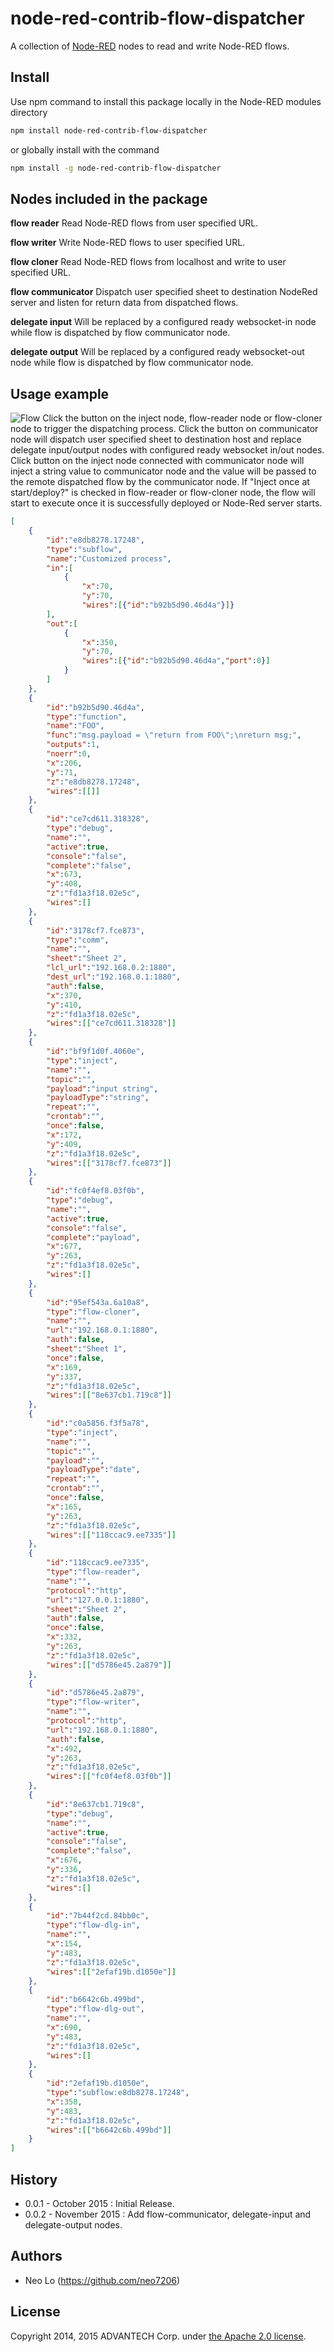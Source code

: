 # node-red-contrib-flow-dispatcher
A collection of [Node-RED](http://nodered.org) nodes to read and write Node-RED flows.

## Install
Use npm command to install this package locally in the Node-RED modules directory
```bash
npm install node-red-contrib-flow-dispatcher
```
or globally install with the command
```bash
npm install -g node-red-contrib-flow-dispatcher
```

## Nodes included in the package
**flow reader** Read Node-RED flows from user specified URL.

**flow writer** Write Node-RED flows to user specified URL.

**flow cloner** Read Node-RED flows from localhost and write to user specified URL.

**flow communicator** Dispatch user specified sheet to destination NodeRed server and listen for return data from dispatched flows.

**delegate input** Will be replaced by a configured ready websocket-in node while flow is dispatched by flow communicator node.

**delegate output** Will be replaced by a configured ready websocket-out node while flow is dispatched by flow communicator node.


## Usage example
![Flow](./node-red-contrib-flow-dispatcher_drawings.png)
Click the button on the inject node, flow-reader node or flow-cloner node to trigger the dispatching process.
Click the button on communicator node will dispatch user specified sheet to destination host and replace delegate input/output nodes with configured ready websocket in/out nodes.
Click button on the inject node connected with communicator node will inject a string value to communicator node and the value will be passed to the remote dispatched flow by the communicator node.
If "Inject once at start/deploy?" is checked in flow-reader or flow-cloner node, the flow will start to execute once it is successfully deployed or Node-Red server starts.
```json
[
    {
        "id":"e8db8278.17248",
        "type":"subflow",
        "name":"Customized process",
        "in":[
            {
                "x":70,
                "y":70,
                "wires":[{"id":"b92b5d90.46d4a"}]}
        ],
        "out":[
            {
                "x":350,
                "y":70,
                "wires":[{"id":"b92b5d90.46d4a","port":0}]
            }
        ]
    },
    {
        "id":"b92b5d90.46d4a",
        "type":"function",
        "name":"FOO",
        "func":"msg.payload = \"return from FOO\";\nreturn msg;",
        "outputs":1,
        "noerr":0,
        "x":206,
        "y":71,
        "z":"e8db8278.17248",
        "wires":[[]]
    },
    {
        "id":"ce7cd611.318328",
        "type":"debug",
        "name":"",
        "active":true,
        "console":"false",
        "complete":"false",
        "x":673,
        "y":408,
        "z":"fd1a3f18.02e5c",
        "wires":[]
    },
    {
        "id":"3178cf7.fce873",
        "type":"comm",
        "name":"",
        "sheet":"Sheet 2",
        "lcl_url":"192.168.0.2:1880",
        "dest_url":"192.168.0.1:1880",
        "auth":false,
        "x":370,
        "y":410,
        "z":"fd1a3f18.02e5c",
        "wires":[["ce7cd611.318328"]]
    },
    {
        "id":"bf9f1d0f.4060e",
        "type":"inject",
        "name":"",
        "topic":"",
        "payload":"input string",
        "payloadType":"string",
        "repeat":"",
        "crontab":"",
        "once":false,
        "x":172,
        "y":409,
        "z":"fd1a3f18.02e5c",
        "wires":[["3178cf7.fce873"]]
    },
    {
        "id":"fc0f4ef8.03f0b",
        "type":"debug",
        "name":"",
        "active":true,
        "console":"false",
        "complete":"payload",
        "x":677,
        "y":263,
        "z":"fd1a3f18.02e5c",
        "wires":[]
    },
    {
        "id":"95ef543a.6a10a8",
        "type":"flow-cloner",
        "name":"",
        "url":"192.168.0.1:1880",
        "auth":false,
        "sheet":"Sheet 1",
        "once":false,
        "x":169,
        "y":337,
        "z":"fd1a3f18.02e5c",
        "wires":[["8e637cb1.719c8"]]
    },
    {
        "id":"c0a5856.f3f5a78",
        "type":"inject",
        "name":"",
        "topic":"",
        "payload":"",
        "payloadType":"date",
        "repeat":"",
        "crontab":"",
        "once":false,
        "x":165,
        "y":263,
        "z":"fd1a3f18.02e5c",
        "wires":[["118ccac9.ee7335"]]
    },
    {
        "id":"118ccac9.ee7335",
        "type":"flow-reader",
        "name":"",
        "protocol":"http",
        "url":"127.0.0.1:1880",
        "sheet":"Sheet 2",
        "auth":false,
        "once":false,
        "x":332,
        "y":263,
        "z":"fd1a3f18.02e5c",
        "wires":[["d5786e45.2a879"]]
    },
    {
        "id":"d5786e45.2a879",
        "type":"flow-writer",
        "name":"",
        "protocol":"http",
        "url":"192.168.0.1:1880",
        "auth":false,
        "x":492,
        "y":263,
        "z":"fd1a3f18.02e5c",
        "wires":[["fc0f4ef8.03f0b"]]
    },
    {
        "id":"8e637cb1.719c8",
        "type":"debug",
        "name":"",
        "active":true,
        "console":"false",
        "complete":"false",
        "x":676,
        "y":336,
        "z":"fd1a3f18.02e5c",
        "wires":[]
    },
    {
        "id":"7b44f2cd.84bb0c",
        "type":"flow-dlg-in",
        "name":"",
        "x":154,
        "y":483,
        "z":"fd1a3f18.02e5c",
        "wires":[["2efaf19b.d1050e"]]
    },
    {
        "id":"b6642c6b.499bd",
        "type":"flow-dlg-out",
        "name":"",
        "x":690,
        "y":483,
        "z":"fd1a3f18.02e5c",
        "wires":[]
    },
    {
        "id":"2efaf19b.d1050e",
        "type":"subflow:e8db8278.17248",
        "x":358,
        "y":483,
        "z":"fd1a3f18.02e5c",
        "wires":[["b6642c6b.499bd"]]
    }
]
```

## History
- 0.0.1 - October 2015 : Initial Release.
- 0.0.2 - November 2015 : Add flow-communicator, delegate-input and delegate-output nodes.

## Authors
* Neo Lo (https://github.com/neo7206)

## License
Copyright 2014, 2015 ADVANTECH Corp. under [the Apache 2.0 license](LICENSE).
